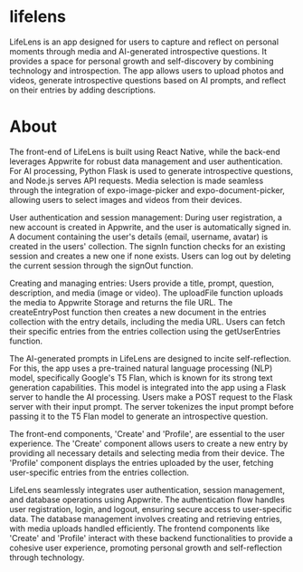 # lifelens

LifeLens is an app designed for users to capture and reflect on personal moments through media and AI-generated introspective questions. It provides a space for personal growth and self-discovery by combining technology and introspection. The app allows users to upload photos and videos, generate introspective questions based on AI prompts, and reflect on their entries by adding descriptions.

# About
The front-end of LifeLens is built using React Native, while the back-end leverages Appwrite for robust data management and user authentication. For AI processing, Python Flask is used to generate introspective questions, and Node.js serves API requests. Media selection is made seamless through the integration of expo-image-picker and expo-document-picker, allowing users to select images and videos from their devices.

User authentication and session management: During user registration, a new account is created in Appwrite, and the user is automatically signed in. A document containing the user's details (email, username, avatar) is created in the users' collection. The signIn function checks for an existing session and creates a new one if none exists. Users can log out by deleting the current session through the signOut function.

Creating and managing entries: Users provide a title, prompt, question, description, and media (image or video). The uploadFile function uploads the media to Appwrite Storage and returns the file URL. The createEntryPost function then creates a new document in the entries collection with the entry details, including the media URL. Users can fetch their specific entries from the entries collection using the getUserEntries function.

The AI-generated prompts in LifeLens are designed to incite self-reflection. For this, the app uses a pre-trained natural language processing (NLP) model, specifically Google's T5 Flan, which is known for its strong text generation capabilities. This model is integrated into the app using a Flask server to handle the AI processing. Users make a POST request to the Flask server with their input prompt. The server tokenizes the input prompt before passing it to the T5 Flan model to generate an introspective question.

The front-end components, 'Create' and 'Profile', are essential to the user experience. The 'Create' component allows users to create a new entry by providing all necessary details and selecting media from their device. The 'Profile' component displays the entries uploaded by the user, fetching user-specific entries from the entries collection.

LifeLens seamlessly integrates user authentication, session management, and database operations using Appwrite. The authentication flow handles user registration, login, and logout, ensuring secure access to user-specific data. The database management involves creating and retrieving entries, with media uploads handled efficiently. The frontend components like 'Create' and 'Profile' interact with these backend functionalities to provide a cohesive user experience, promoting personal growth and self-reflection through technology.
